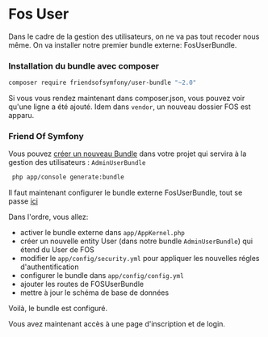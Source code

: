 # Fos User

Dans le cadre de la gestion des utilisateurs, 
on ne va pas tout recoder nous même. On va installer notre premier bundle externe: FosUserBundle.


### Installation du bundle avec composer

```bash
composer require friendsofsymfony/user-bundle "~2.0"
```

Si vous vous rendez maintenant dans composer.json, vous pouvez voir qu'une ligne a été ajouté. 
Idem dans `vendor`, un nouveau dossier FOS est apparu.


### Friend Of Symfony

Vous pouvez [créer un nouveau Bundle](http://symfony.com/doc/current/bundles/SensioGeneratorBundle/commands/generate_bundle.html) dans votre projet qui servira à la gestion des utilisateurs : `AdminUserBundle`

```bash
 php app/console generate:bundle
```

Il faut maintenant configurer le bundle externe FosUserBundle, tout se passe [ici](https://symfony.com/doc/master/bundles/FOSUserBundle/index.html)


Dans l'ordre, vous allez:
- activer le bundle externe dans `app/AppKernel.php`
- créer un nouvelle entity User (dans notre bundle `AdminUserBundle`) qui étend du User de FOS
- modifier le `app/config/security.yml` pour appliquer les nouvelles régles d'authentification
- configurer le bundle dans `app/config/config.yml`
- ajouter les routes de FOSUserBundle
- mettre à jour le schéma de base de données

Voilà, le bundle est configuré.

Vous avez maintenant accès à une page d'inscription et de login.
